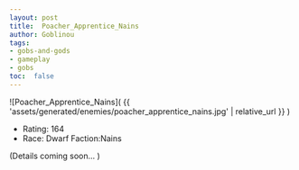 ```yaml
---
layout: post
title:  Poacher_Apprentice_Nains
author: Goblinou
tags:
- gobs-and-gods
- gameplay
- gobs
toc:  false
---
```


![Poacher_Apprentice_Nains]( {{ 'assets/generated/enemies/poacher_apprentice_nains.jpg' | relative_url }} )
- Rating: 164
- Race: Dwarf  Faction:Nains

(Details coming soon... )
